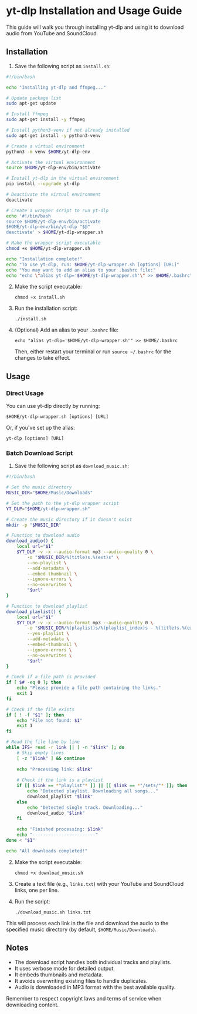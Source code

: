 # yt-dlp Installation and Usage Guide

This guide will walk you through installing yt-dlp and using it to download audio from YouTube and SoundCloud.

## Installation

1. Save the following script as `install.sh`:

```bash
#!/bin/bash

echo "Installing yt-dlp and ffmpeg..."

# Update package list
sudo apt-get update

# Install ffmpeg
sudo apt-get install -y ffmpeg

# Install python3-venv if not already installed
sudo apt-get install -y python3-venv

# Create a virtual environment
python3 -m venv $HOME/yt-dlp-env

# Activate the virtual environment
source $HOME/yt-dlp-env/bin/activate

# Install yt-dlp in the virtual environment
pip install --upgrade yt-dlp

# Deactivate the virtual environment
deactivate

# Create a wrapper script to run yt-dlp
echo '#!/bin/bash
source $HOME/yt-dlp-env/bin/activate
$HOME/yt-dlp-env/bin/yt-dlp "$@"
deactivate' > $HOME/yt-dlp-wrapper.sh

# Make the wrapper script executable
chmod +x $HOME/yt-dlp-wrapper.sh

echo "Installation complete!"
echo "To use yt-dlp, run: $HOME/yt-dlp-wrapper.sh [options] [URL]"
echo "You may want to add an alias to your .bashrc file:"
echo "echo \"alias yt-dlp='$HOME/yt-dlp-wrapper.sh'\" >> $HOME/.bashrc"
```

2. Make the script executable:
   ```
   chmod +x install.sh
   ```

3. Run the installation script:
   ```
   ./install.sh
   ```

4. (Optional) Add an alias to your `.bashrc` file:
   ```
   echo "alias yt-dlp='$HOME/yt-dlp-wrapper.sh'" >> $HOME/.bashrc
   ```
   Then, either restart your terminal or run `source ~/.bashrc` for the changes to take effect.

## Usage

### Direct Usage

You can use yt-dlp directly by running:

```
$HOME/yt-dlp-wrapper.sh [options] [URL]
```

Or, if you've set up the alias:

```
yt-dlp [options] [URL]
```

### Batch Download Script

1. Save the following script as `download_music.sh`:

```bash
#!/bin/bash

# Set the music directory
MUSIC_DIR="$HOME/Music/Downloads"

# Set the path to the yt-dlp wrapper script
YT_DLP="$HOME/yt-dlp-wrapper.sh"

# Create the music directory if it doesn't exist
mkdir -p "$MUSIC_DIR"

# Function to download audio
download_audio() {
    local url="$1"
    $YT_DLP -v -x --audio-format mp3 --audio-quality 0 \
        -o "$MUSIC_DIR/%(title)s.%(ext)s" \
        --no-playlist \
        --add-metadata \
        --embed-thumbnail \
        --ignore-errors \
        --no-overwrites \
        "$url"
}

# Function to download playlist
download_playlist() {
    local url="$1"
    $YT_DLP -v -x --audio-format mp3 --audio-quality 0 \
        -o "$MUSIC_DIR/%(playlist)s/%(playlist_index)s - %(title)s.%(ext)s" \
        --yes-playlist \
        --add-metadata \
        --embed-thumbnail \
        --ignore-errors \
        --no-overwrites \
        "$url"
}

# Check if a file path is provided
if [ $# -eq 0 ]; then
    echo "Please provide a file path containing the links."
    exit 1
fi

# Check if the file exists
if [ ! -f "$1" ]; then
    echo "File not found: $1"
    exit 1
fi

# Read the file line by line
while IFS= read -r link || [ -n "$link" ]; do
    # Skip empty lines
    [ -z "$link" ] && continue
    
    echo "Processing link: $link"
    
    # Check if the link is a playlist
    if [[ $link == *"playlist"* ]] || [[ $link == *"/sets/"* ]]; then
        echo "Detected playlist. Downloading all songs..."
        download_playlist "$link"
    else
        echo "Detected single track. Downloading..."
        download_audio "$link"
    fi
    
    echo "Finished processing: $link"
    echo "------------------------"
done < "$1"

echo "All downloads completed!"
```

2. Make the script executable:
   ```
   chmod +x download_music.sh
   ```

3. Create a text file (e.g., `links.txt`) with your YouTube and SoundCloud links, one per line.

4. Run the script:
   ```
   ./download_music.sh links.txt
   ```

This will process each link in the file and download the audio to the specified music directory (by default, `$HOME/Music/Downloads`).

## Notes

- The download script handles both individual tracks and playlists.
- It uses verbose mode for detailed output.
- It embeds thumbnails and metadata.
- It avoids overwriting existing files to handle duplicates.
- Audio is downloaded in MP3 format with the best available quality.

Remember to respect copyright laws and terms of service when downloading content.
